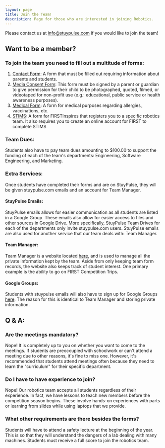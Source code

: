 ```yaml
---
layout: page
title: Join the Team!
description: Page for those who are interested in joining Robotics.
---
```

Please contact us at <info@stuypulse.com> if you would like to join the team!
<a>
## Want to be a member? 

### To join the team you need to fill out a multitude of forms:
1. [Contact Form](https://goo.gl/forms/oWd0ZdO5dw0XKgBs2): A form that must be filled out requiring information about parents and students.
2. [Media Consent Form](https://drive.google.com/file/d/0B8g81hwwtg-rSlZZQTRmVVA3N2c/view): This form must be signed by a parent or guardian to give permission for their child to be photographed, quoted, filmed, or videotaped for non-profit use (e.g.: educational, public service or health awareness purposes).
3. [Medical Form](https://drive.google.com/file/d/0B8g81hwwtg-rYy15Yzhhd2ltSlk/view): A form for medical purposes regarding allergies, vaccinations, etc.
4. [STIMS](https://my.firstinspires.org/Dashboard/): A form for FIRSTInspires that registers you to a specific robotics team. It also requires you to create an online account for FIRST to complete STIMS.

### Team Dues: 
Students also have to pay team dues amounting to $100.00 to support the funding of each of the team's departments: Engineering, Software Engineering, and Marketing.

### Extra Services:
Once students have completed their forms and are on StuyPulse, they will be given stuypulse.com emails and an account for Team Manager.

#### StuyPulse Emails:
StuyPulse emails allows for easier communication as all students are listed in a Google Group. These emails also allow for easier access to files and other sources in Google Drive. More specifically, StuyPulse Team Drives for each of the departments only invite stuypulse.com users. StuyPulse emails are also used for another service that our team deals with: Team Manager.

#### Team Manager: 
Team Manager is a website located [here](https://manage.stuypulse.com), and is used to manage all the private information kept by the team. Aside from only keeping team form records, the website also keeps track of student interest. One primary example is the ability to go on FIRST Competition Trips.

#### Google Groups:
Students with stuypulse emails will also have to sign up for Google Groups [here](https://groups.google.com/a/stuypulse.com/forum/#!myforums). The reason for this is identical to Team Manager and storing private information.
<a>
## Q & A:

### Are the meetings mandatory?
Nope! It is completely up to you on whether you want to come to the meetings. If students are preoccupied with schoolwork or can't attend a meeting due to other reasons, it's fine to miss one. However, it's recommended that students attend meetings often because they need to learn the "curriculum" for their specific department.

### Do I have to have experience to join?
Nope! Our robotics team accepts all students regardless of their experience. In fact, we have lessons to teach new members before the competition season begins. These involve hands-on experiences with parts or learning from slides while using laptops that we provide.

### What other requirements are there besides the forms?
Students will have to attend a safety lecture at the beginning of the year. This is so that they will understand the dangers of a lab dealing with many machines. Students must receive a full score to join the robotics team.

